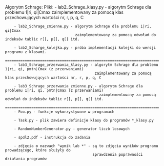 Algorytm Schrage:
    Pliki: 
        - lab2_Schrage_klasy.py - algorytm Schrage dla problemu 1|ri, qi|Cmax 
                                  zaimplementowany za pomocą klas przechowujących wartości nr, r, p, q, C

        - lab2_Schrage_zmienne.py - algorytm Schrage dla problemu 1|ri, qi|Cmax 
                                    zaimplementowany za pomocą odwołań do indeksów tablic r[], p[], q[] itd.

        - lab2_Scharge_kolejka.py - próba implementacji kolejki do wersji programu z klasami.
        =================================================================================================================
        - lab3_Schrage_przerwania_klasy.py - algorytm Schrage dla problemu 1|ri, qi, pmtn|Cmax (z przerwaniami)
                                             zaimplementowany za pomocą klas przechowujących wartości nr, r, p, q, C

        - lab3_Schrage_przerwania_zmienne.py - algorytm Schrage dla problemu 1|ri, qi, pmtn|Cmax (z przerwaniami)
                                               zaimplementowany za pomocą odwołań do indeksów tablic r[], p[], q[] itd.
        =================================================================================================================
        - Foo.py - funkcje wykorzystywane w programach

        - Task.py - plik zawiera definicje klasy do programów *_klasy.py
        
        - RandomNumberGenerator.py - generator liczb losowych

        - spdl2.pdf - instrukcja do zadania

        - zdjęcia o nazwach "wynik lab *" - są to zdjęcia wyników programu prowadzącego, które służyły do 
                                            sprawdzenia poprawności działania programów